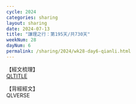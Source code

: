 ```yaml
---
cycle: 2024
categories: sharing
layout: sharing
date: 2024-07-13
title: "謙理之行：第195天/共730天"
weekNum: 28
dayNum: 6
permalink: /sharing/2024/wk28-day6-qianli.html
---
```

【經文梳理】  
[QLTITLE](QLLINK)

【背經經文】  
QLVERSE
